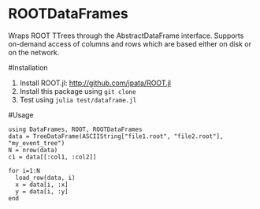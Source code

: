 # ROOTDataFrames

Wraps ROOT TTrees through the AbstractDataFrame interface. Supports on-demand access of columns and rows which are based either on disk or on the network.

#Installation

1. Install ROOT.jl: http://github.com/jpata/ROOT.jl
2. Install this package using `git clone`
3. Test using `julia test/dataframe.jl`

#Usage

~~~
using DataFrames, ROOT, ROOTDataFrames
data = TreeDataFrame(ASCIIString["file1.root", "file2.root"], "my_event_tree")
N = nrow(data)
c1 = data[[:col1, :col2]]

for i=1:N
  load_row(data, i)
  x = data[i, :x]
  y = data[i, :y]
end
~~~
